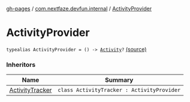 [gh-pages](../index.md) / [com.nextfaze.devfun.internal](index.md) / [ActivityProvider](.)

# ActivityProvider

`typealias ActivityProvider = () -> `[`Activity`](https://developer.android.com/reference/android/app/Activity.html)`?` [(source)](https://github.com/NextFaze/dev-fun/tree/master/devfun/src/main/java/com/nextfaze/devfun/internal/ActivityTracking.kt#L12)

### Inheritors

| Name | Summary |
|---|---|
| [ActivityTracker](-activity-tracker/index.md) | `class ActivityTracker : ActivityProvider` |
